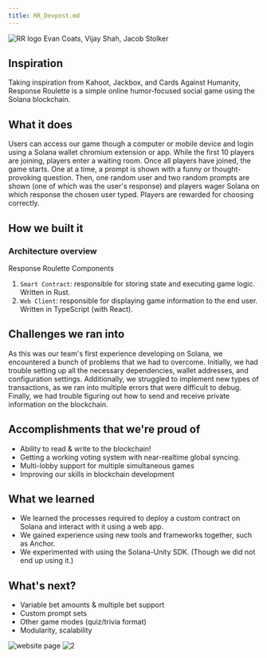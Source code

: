 ```yaml
---
title: RR_Devpost.md
---
```

![RR logo](https://i.imgur.com/IYwx3bN.png)
Evan Coats, Vijay Shah, Jacob Stolker
## Inspiration

Taking inspiration from Kahoot, Jackbox, and Cards Against Humanity, Response Roulette is a simple online humor-focused social game using the Solana blockchain.

## What it does

Users can access our game though a computer or mobile device and login using a Solana wallet chromium extension or app. While the first 10 players are joining, players enter a waiting room. Once all players have joined, the game starts. One at a time, a prompt is shown with a funny or thought-provoking question. Then, one random user and two random prompts are shown (one of which was the user's response) and players wager Solana on which response the chosen user typed. Players are rewarded for choosing correctly.


## How we built it


### Architecture overview
Response Roulette Components
1. `Smart Contract`: responsible for storing state and executing game logic. Written in Rust.
2. `Web Client`: responsible for displaying game information to the end user. Written in TypeScript (with React).


## Challenges we ran into

As this was our team's first experience developing on Solana, we encountered a bunch of problems that we had to overcome. Initially, we had trouble setting up all the necessary dependencies, wallet addresses, and configuration settings. Additionally, we struggled to implement new types of transactions, as we ran into multiple errors that were difficult to debug. Finally, we had trouble figuring out how to send and receive private information on the blockchain.

## Accomplishments that we're proud of

* Ability to read & write to the blockchain!
* Getting a working voting system with near-realtime global syncing.
* Multi-lobby support for multiple simultaneous games
* Improving our skills in blockchain development

## What we learned

* We learned the processes required to deploy a custom contract on Solana and interact with it using a web app.
* We gained experience using new tools and frameworks together, such as Anchor.
* We experimented with using the Solana-Unity SDK. (Though we did not end up using it.)


## What's next?

* Variable bet amounts & multiple bet support
* Custom prompt sets
* Other game modes (quiz/trivia format)
* Modularity, scalability

![website page](https://i.imgur.com/LCnBe93.png)
![2](https://i.imgur.com/gSL1EUz.png)